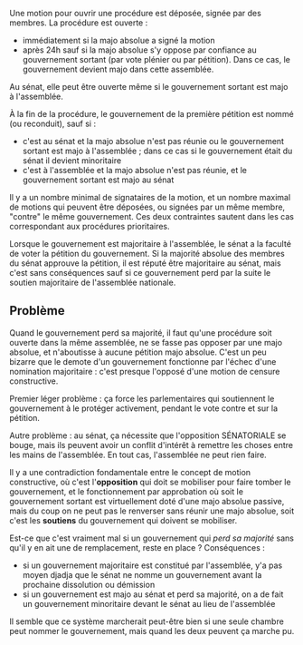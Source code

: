 Une motion pour ouvrir une procédure est déposée, signée par des membres.
La procédure est ouverte :
- immédiatement si la majo absolue a signé la motion
- après 24h sauf si la majo absolue s'y oppose par confiance au gouvernement sortant (par vote plénier ou par pétition). Dans ce cas, le gouvernement devient majo dans cette assemblée.

Au sénat, elle peut être ouverte même si le gouvernement sortant est majo à l'assemblée.

À la fin de la procédure, le gouvernement de la première pétition est nommé (ou reconduit), sauf si :
- c'est au sénat et la majo absolue n'est pas réunie ou le gouvernement sortant est majo à l'assemblée ; dans ce cas si le gouvernement était du sénat il devient minoritaire
- c'est à l'assemblée et la majo absolue n'est pas réunie, et le gouvernement sortant est majo au sénat

Il y a un nombre minimal de signataires de la motion, et un nombre maximal de motions qui peuvent être déposées, ou signées par un même membre, "contre" le même gouvernement.
Ces deux contraintes sautent dans les cas correspondant aux procédures prioritaires.

Lorsque le gouvernement est majoritaire à l'assemblée, le sénat a la faculté de voter la pétition du gouvernement. Si la majorité absolue des membres du sénat approuve la pétition, il est réputé être majoritaire au sénat, mais c'est sans conséquences sauf si ce gouvernement perd par la suite le soutien majoritaire de l'assemblée nationale.

## Problème

Quand le gouvernement perd sa majorité, il faut qu'une procédure soit ouverte dans la même assemblée, ne se fasse pas opposer par une majo absolue, et n'aboutisse à aucune pétition majo absolue.
C'est un peu bizarre que le demote d'un gouvernement fonctionne par l'échec d'une nomination majoritaire : c'est presque l'opposé d'une motion de censure constructive.

Premier léger problème : ça force les parlementaires qui soutiennent le gouvernement à le protéger activement, pendant le vote contre et sur la pétition.

Autre problème : au sénat, ça nécessite que l'opposition SÉNATORIALE se bouge, mais ils peuvent avoir un conflit d'intérêt à remettre les choses entre les mains de l'assemblée. En tout cas, l'assemblée ne peut rien faire.



Il y a une contradiction fondamentale entre le concept de motion constructive, où c'est l'**opposition** qui doit se mobiliser pour faire tomber le gouvernement, et le fonctionnement par approbation où soit le gouvernement sortant est virtuellement doté d'une majo absolue passive, mais du coup on ne peut pas le renverser sans réunir une majo absolue, soit c'est les **soutiens** du gouvernement qui doivent se mobiliser.

Est-ce que c'est vraiment mal si un gouvernement qui _perd sa majorité_ sans qu'il y en ait une de remplacement, reste en place ? Conséquences :
- si un gouvernement majoritaire est constitué par l'assemblée, y'a pas moyen djadja que le sénat ne nomme un gouvernement avant la prochaine dissolution ou démission
- si un gouvernement est majo au sénat et perd sa majorité, on a de fait un gouvernement minoritaire devant le sénat au lieu de l'assemblée

Il semble que ce système marcherait peut-être bien si une seule chambre peut nommer le gouvernement, mais quand les deux peuvent ça marche pu.

